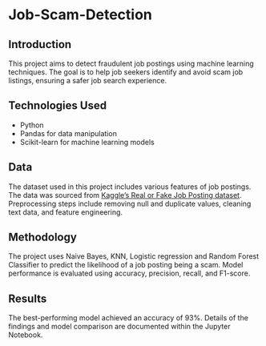 # Job-Scam-Detection

## Introduction
This project aims to detect fraudulent job postings using machine learning techniques. The goal is to help job seekers identify and avoid scam job listings, ensuring a safer job search experience.

## Technologies Used
- Python 
- Pandas for data manipulation
- Scikit-learn for machine learning models

## Data
The dataset used in this project includes various features of job postings. The data was sourced from [Kaggle’s Real or Fake Job Posting dataset](https://www.kaggle.com/shivamb/real-or-fake-fake-jobposting-prediction). 
Preprocessing steps include removing null and duplicate values, cleaning text data, and feature engineering.

## Methodology
The project uses Naive Bayes, KNN, Logistic regression and Random Forest Classifier to predict the likelihood of a job posting being a scam. 
Model performance is evaluated using accuracy, precision, recall, and F1-score.

## Results
The best-performing model achieved an accuracy of 93%. Details of the findings and model comparison are documented within the Jupyter Notebook.

